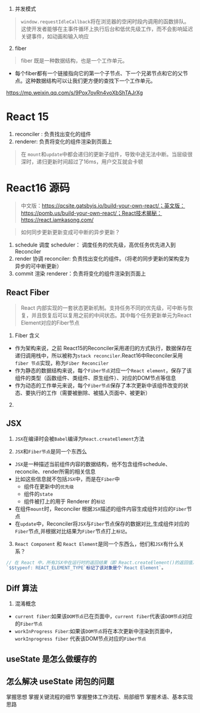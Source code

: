 1. 并发模式

> `window.requestIdleCallback`将在浏览器的空闲时段内调用的函数排队。这使开发者能够在主事件循环上执行后台和低优先级工作，而不会影响延迟关键事件，如动画和输入响应

2. fiber

> fiber 既是一种数据结构，也是一个工作单元。

* 每个fiber都有一个链接指向它的第一个子节点、下一个兄弟节点和它的父节点。这种数据结构可以让我们更方便的查找下一个工作单元。

https://mp.weixin.qq.com/s/9Pox7ovRn4voXbShTAJrXg



# React 15
1. reconciler : 负责找出变化的组件
2. renderer: 负责将变化的组件渲染到页面上

> 在 `mount`和`update`中都会递归的更新子组件，导致中途无法中断。当层级很深时，递归更新时间超过了16ms，用户交互就会卡顿
# React16 源码

> 中文版：https://qcsite.gatsbyjs.io/build-your-own-react/；英文版：https://pomb.us/build-your-own-react/；React技术揭秘：https://react.iamkasong.com/

> 如何同步更新更新变成可中断的异步更新？ 

1. schedule 调度 scheduler： 调度任务的优先级，高优任务优先进入到 Reconciler
2. render 协调 reconciler: 负责找出变化的组件。（将老的同步更新的架构变为异步的可中断更新）
3. commit 渲染 renderer：负责将变化的组件渲染到页面上

## React Fiber
> React 内部实现的一套状态更新机制。支持任务不同的优先级，可中断与恢复，并且恢复后可以复用之前的中间状态。其中每个任务更新单元为React Element对应的Fiber节点

1. Fiber 含义
  * 作为架构来说，之前 React15的Reconciler采用递归的方式执行，数据保存在递归调用栈中，所以被称为`stack reconciler`.React16中Reconciler采用`fiber 节点`实现，称为`Fiber Reconciler`
  * 作为静态的数据结构来说，每个`Fiber节点`对应一个`React element`，保存了该组件的类型（函数组件、类组件、原生组件）、对应的DOM节点等信息
  * 作为动态的工作单元来说，每个`Fiber节点`保存了本次更新中该组件改变的状态、要执行的工作（需要被删除、被插入页面中、被更新）
2. 


## JSX
1. `JSX`在编译时会被`Babel`编译为`React.createElement`方法

2. `JSX`和`Fiber节点`是同一个东西么
  * `JSX`是一种描述当前组件内容的数据结构，他不包含组件schedule、reconcile、render所需的相关信息
  * 比如这些信息就不包括`JSX`中，而是在`Fiber`中
    * 组件在更新中的`优先级`
    * 组件的`state`
    * 组件被打上的用于 Renderer 的`标记`
  * 在组件`mount`时，Reconciler 根据`JSX`描述的组件内容生成组件对应的`Fiber`节点
  * 在`update`中，Reconciler将`JSX`与`Fiber`节点保存的数据对比,生成组件对应的`Fiber`节点,并根据对比结果为`Fiber`节点打上`标记`。

3. `React Component` 和 `React Element`是同一个东西么，他们和`JSX`有什么关系？
```js
// 在 React 中，所有JSX中在运行时的返回结果（即 React.createElement()的返回值）都是 React Element
`$$typeof: REACT_ELEMENT_TYPE`标记了该对象是个`React Element`。

```

## Diff 算法

1. 混淆概念
  * `current fiber`:如果该`DOM节点`已在页面中，`current fiber`代表该`DOM节点`对应的`Fiber节点`
  * `workInProgress Fiber`:如果该`DOM节点`将在本次更新中渲染到页面中，`workInprogress fiber` 代表该DOM节点对应的`Fiber节点`


## useState 是怎么做缓存的


## 怎么解决 useState 闭包的问题



掌握思想
掌握关键流程的细节
掌握整体工作流程、局部细节
掌握术语、基本实现思路